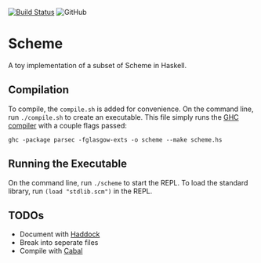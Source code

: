 [![Build Status](https://travis-ci.com/jaredforth/scheme.svg?token=mH2pScYxqRkBEzpBQAu6&branch=master)](https://travis-ci.com/jaredforth/scheme)
![GitHub](https://img.shields.io/github/license/jaredforth/scheme)

# Scheme 

A toy implementation of a subset of Scheme in Haskell.

## Compilation 

To compile, the `compile.sh` is added for convenience. On the command line, run `./compile.sh` to create an executable. This file simply runs the [GHC compiler](https://www.haskell.org/ghc/) with a couple flags passed:

```shell script
ghc -package parsec -fglasgow-exts -o scheme --make scheme.hs
```

## Running the Executable

On the command line, run `./scheme` to start the REPL. To load the standard library, run `(load "stdlib.scm")` in the REPL.

## TODOs

- Document with [Haddock](https://haskell-haddock.readthedocs.io/en/latest/markup.html)
- Break into seperate files
- Compile with [Cabal](https://www.haskell.org/cabal/)
